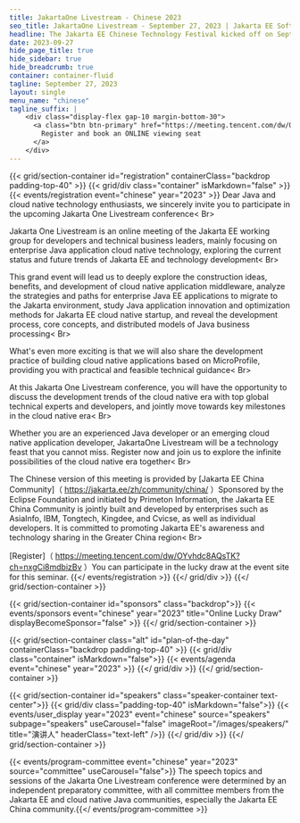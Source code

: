 ```yaml
---
title: JakartaOne Livestream - Chinese 2023
seo_title: JakartaOne Livestream - September 27, 2023 | Jakarta EE Software | Cloud Native
headline: The Jakarta EE Chinese Technology Festival kicked off on September 27th!
date: 2023-09-27 
hide_page_title: true
hide_sidebar: true
hide_breadcrumb: true
container: container-fluid
tagline: September 27, 2023
layout: single
menu_name: "chinese"
tagline_suffix: |
    <div class="display-flex gap-10 margin-bottom-30">
      <a class="btn btn-primary" href="https://meeting.tencent.com/dw/OYvhdc8AQsTK?ch=nxgCi8mdbizBv">
        Register and book an ONLINE viewing seat
      </a>
    </div>
---
```


<!-- Registration section -->

{{< grid/section-container id="registration" containerClass="backdrop padding-top-40" >}}
    {{< grid/div class="container" isMarkdown="false" >}}
        {{< events/registration event="chinese" year="2023" >}}
Dear Java and cloud native technology enthusiasts, we sincerely invite you to participate in the upcoming Jakarta One Livestream conference< Br>

Jakarta One Livestream is an online meeting of the Jakarta EE working group for developers and technical business leaders, mainly focusing on enterprise Java application cloud native technology, exploring the current status and future trends of Jakarta EE and technology development< Br>

This grand event will lead us to deeply explore the construction ideas, benefits, and development of cloud native application middleware, analyze the strategies and paths for enterprise Java EE applications to migrate to the Jakarta environment, study Java application innovation and optimization methods for Jakarta EE cloud native startup, and reveal the development process, core concepts, and distributed models of Java business processing< Br>

What's even more exciting is that we will also share the development practice of building cloud native applications based on MicroProfile, providing you with practical and feasible technical guidance< Br>

At this Jakarta One Livestream conference, you will have the opportunity to discuss the development trends of the cloud native era with top global technical experts and developers, and jointly move towards key milestones in the cloud native era< Br>

Whether you are an experienced Java developer or an emerging cloud native application developer, JakartaOne Livestream will be a technology feast that you cannot miss. Register now and join us to explore the infinite possibilities of the cloud native era together< Br>

The Chinese version of this meeting is provided by [Jakarta EE China Community]（ https://jakarta.ee/zh/community/china/ ）Sponsored by the Eclipse Foundation and initiated by Primeton Information, the Jakarta EE China Community is jointly built and developed by enterprises such as AsiaInfo, IBM, Tongtech, Kingdee, and Cvicse, as well as individual developers. It is committed to promoting Jakarta EE's awareness and technology sharing in the Greater China region< Br>

[Register]（ https://meeting.tencent.com/dw/OYvhdc8AQsTK?ch=nxgCi8mdbizBv ）You can participate in the lucky draw at the event site for this seminar.		{{</ events/registration >}}
    {{</ grid/div >}}
{{</ grid/section-container >}}

{{< grid/section-container id="sponsors" class="backdrop">}}
  {{< events/sponsors event="chinese" year="2023" title="Online Lucky Draw" displayBecomeSponsor="false" >}}
{{</ grid/section-container >}}

<!-- Add agenda using legacy CSS -->
{{< grid/section-container class="alt" id="plan-of-the-day" containerClass="backdrop padding-top-40" >}}
  {{< grid/div class="container" isMarkdown="false">}}
    {{< events/agenda event="chinese" year="2023" >}}
  {{</ grid/div >}}
{{</ grid/section-container >}}

<!-- Add speakers section -->
{{< grid/section-container id="speakers" class="speaker-container text-center">}}
  {{< grid/div class="padding-top-40" isMarkdown="false">}}
    {{< events/user_display year="2023" event="chinese" source="speakers" subpage="speakers" useCarousel="false" imageRoot="/images/speakers/" title="演讲人" headerClass="text-left" />}}
  {{</ grid/div >}}
{{</ grid/section-container >}}

<!-- Add user carousel for committee -->
{{< events/program-committee event="chinese" year="2023"  source="committee" useCarousel="false">}}
The speech topics and sessions of the Jakarta One Livestream conference were determined by an independent preparatory committee, with all committee members from the Jakarta EE and cloud native Java communities, especially the Jakarta EE China community.{{</ events/program-committee >}}
<!-- Add modal for use w/ agenda -->

